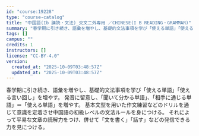 ```yaml
---
id: "course:19228"
type: "course-catalog"
title: "中国語(Ib 講読・文法)_交文二外専用 ／CHINESE(I B READING・GRAMMAR)"
summary: "春学期に引き続き、語彙を増やし、基礎的文法事項を学び「使える単語」「使える言い回し」を増やす。 発音に留意し、「聞いて分かる単語」、「相手に通じる単語」＝「使える単語」を増やす。 基本文型を用いた作文練習などのドリルを通じて意識を定着させ中…"
tags: []
campus: ""
credits: 1
instructors: []
license: "CC-BY-4.0"
version:
  created_at: "2025-10-09T03:48:57Z"
  updated_at: "2025-10-09T03:48:57Z"
---
```

春学期に引き続き、語彙を増やし、基礎的文法事項を学び「使える単語」「使える言い回し」を増やす。 発音に留意し、「聞いて分かる単語」、「相手に通じる単語」＝「使える単語」を増やす。 基本文型を用いた作文練習などのドリルを通じて意識を定着させ中国語の初級レベルの文法ルールを身につける。 それによって平易な文章の読解力をつけ、併せて「文を書く」「話す」などの発信できる力を見につける。
